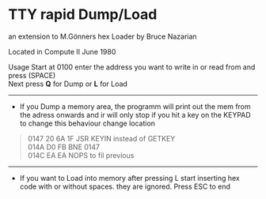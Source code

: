 # TTY rapid Dump/Load
an extension to M.Gönners hex Loader by Bruce Nazarian

Located in Compute II June 1980

Usage
Start at 0100
enter the address you want to write in or read from and press (SPACE) <br>
Next press **Q** for Dump  or **L** for Load

---
 - If you Dump a memory area, the programm will print out the mem from the adress onwards and ir will only stop if you hit a key on the KEYPAD
  to change this behaviour change location 

> 0147  20 6A 1F    JSR KEYIN instead of GETKEY <br>
> 014A  D0 FB       BNE 0147<BR>
> 014C  EA EA       NOPS to fil previous<br>
---
 - If you want to Load  into memory after pressing L start inserting hex code with or without spaces. they are ignored. Press ESC to end
